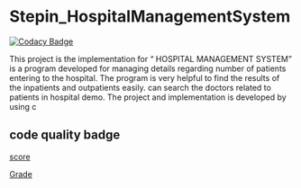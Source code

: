 # Stepin_HospitalManagementSystem

[![Codacy Badge](https://api.codacy.com/project/badge/Grade/22b88e1bb6e1466db462bc93925c63f9)](https://app.codacy.com/gh/harishdasari963/Stepin_HospitalManagementSystem?utm_source=github.com&utm_medium=referral&utm_content=harishdasari963/Stepin_HospitalManagementSystem&utm_campaign=Badge_Grade_Settings)

This project is the implementation for “ HOSPITAL MANAGEMENT SYSTEM”  is a program developed for managing details regarding number of patients  entering to the hospital. The program is very helpful to find the results of the inpatients  and outpatients easily. can search the doctors related to patients in hospital demo. The project and implementation is developed by using c

## code quality badge
  [score](https://www.code-inspector.com/project/27773/score/svg)

  [Grade](https://www.code-inspector.com/project/27773/status/svg)

